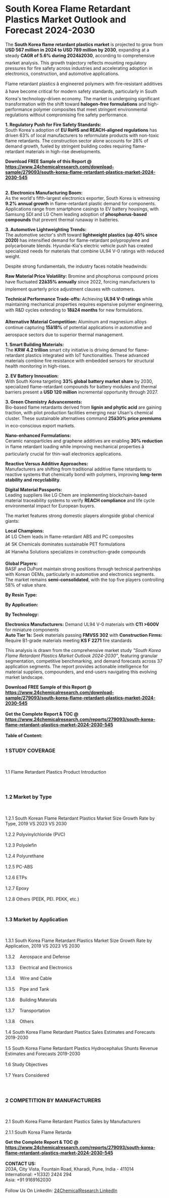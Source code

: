 <h1>South Korea Flame Retardant Plastics Market Outlook and Forecast 2024-2030</h1><p>The <strong>South Korea flame retardant plastics market</strong> is projected to grow from <strong>USD 567 million in 2024 to USD 789 million by 2030</strong>, expanding at a steady <strong>CAGR of 5.6% during 2024â2030</strong>, according to comprehensive market analysis. This growth trajectory reflects mounting regulatory pressures for fire safety across industries and accelerating adoption in electronics, construction, and automotive applications.</p><p>Flame retardant plastics â engineered polymers with fire-resistant additives â have become critical for modern safety standards, particularly in South Korea's technology-driven economy. The market is undergoing significant transformation with the shift toward <strong>halogen-free formulations</strong> and high-performance polymer composites that meet stringent environmental regulations without compromising fire safety performance.</p><p><strong>1. Regulatory Push for Fire Safety Standards:</strong><br>
South Korea's adoption of <strong>EU RoHS and REACH-aligned regulations</strong> has driven 63% of local manufacturers to reformulate products with non-toxic flame retardants. The construction sector alone accounts for 28% of demand growth, fueled by stringent building codes requiring flame-retardant materials in high-rise developments.</p><div><b>Download FREE Sample of this Report @ 
            <a href="https://www.24chemicalresearch.com/download-sample/279093/south-korea-flame-retardant-plastics-market-2024-2030-545">
            https://www.24chemicalresearch.com/download-sample/279093/south-korea-flame-retardant-plastics-market-2024-2030-545</a></b></div><br><p><strong>2. Electronics Manufacturing Boom:</strong><br>
As the world's fifth-largest electronics exporter, South Korea is witnessing <strong>9.2% annual growth</strong> in flame-retardant plastic demand for components. Applications range from smartphone casings to EV battery housings, with Samsung SDI and LG Chem leading adoption of <strong>phosphorus-based compounds</strong> that prevent thermal runaway in batteries.</p><p><strong>3. Automotive Lightweighting Trends:</strong><br>
The automotive sector's shift toward <strong>lightweight plastics (up 40% since 2020)</strong> has intensified demand for flame-retardant polypropylene and polycarbonate blends. Hyundai-Kia's electric vehicle push has created specialized needs for materials that combine UL94 V-0 ratings with reduced weight.</p><p>Despite strong fundamentals, the industry faces notable headwinds:</p><p><strong>Raw Material Price Volatility:</strong> Bromine and phosphorus compound prices have fluctuated <strong>22â35% annually</strong> since 2022, forcing manufacturers to implement quarterly price adjustment clauses with customers.</p><p><strong>Technical Performance Trade-offs:</strong> Achieving <strong>UL94 V-0 ratings</strong> while maintaining mechanical properties requires expensive polymer engineering, with R&amp;D cycles extending to <strong>18â24 months</strong> for new formulations.</p><p><strong>Alternative Material Competition:</strong> Aluminum and magnesium alloys continue capturing <strong>15â18%</strong> of potential applications in automotive and aerospace sectors due to superior thermal management.</p><p><strong>1. Smart Building Materials:</strong><br>
The <strong>KRW 4.2 trillion</strong> smart city initiative is driving demand for flame-retardant plastics integrated with IoT functionalities. These advanced materials combine fire resistance with embedded sensors for structural health monitoring in high-rises.</p><p><strong>2. EV Battery Innovation:</strong><br>
With South Korea targeting <strong>33% global battery market share</strong> by 2030, specialized flame-retardant compounds for battery modules and thermal barriers present a <strong>USD 120 million</strong> incremental opportunity through 2027.</p><p><strong>3. Green Chemistry Advancements:</strong><br>
Bio-based flame retardants derived from <strong>lignin and phytic acid</strong> are gaining traction, with pilot production facilities emerging near Ulsan's chemical cluster. These sustainable alternatives command <strong>25â30% price premiums</strong> in eco-conscious export markets.</p><p><strong>Nano-enhanced Formulations:</strong><br>
	Ceramic nanoparticles and graphene additives are enabling <strong>30% reduction</strong> in flame retardant loading while improving mechanical properties â particularly crucial for thin-wall electronics applications.</p><p><strong>Reactive Versus Additive Approaches:</strong><br>
	Manufacturers are shifting from traditional additive flame retardants to reactive systems that chemically bond with polymers, improving <strong>long-term stability and recyclability</strong>.</p><p><strong>Digital Material Passports:</strong><br>
	Leading suppliers like LG Chem are implementing blockchain-based material traceability systems to verify <strong>REACH compliance</strong> and life cycle environmental impact for European buyers.</p><p>The market features strong domestic players alongside global chemical giants:</p><p><strong>Local Champions:</strong><br>
â¢ LG Chem leads in flame-retardant ABS and PC composites<br>
â¢ SK Chemicals dominates sustainable PET formulations<br>
â¢ Hanwha Solutions specializes in construction-grade compounds</p><p><strong>Global Players:</strong><br>
BASF and DuPont maintain strong positions through technical partnerships with Korean OEMs, particularly in automotive and electronics segments. The market remains <strong>semi-consolidated</strong>, with the top five players controlling 58% of value share.</p><p><strong>By Resin Type:</strong></p><p><strong>By Application:</strong></p><p><strong>By Technology:</strong></p><p><strong>Electronics Manufacturers:</strong> Demand UL94 V-0 materials with <strong>CTI &gt;600V</strong> for miniature components<br>
<strong>Auto Tier 1s:</strong> Seek materials passing <strong>FMVSS 302</strong> with 
<strong>Construction Firms:</strong> Require B1-grade materials meeting <strong>KS F 2271</strong> fire standards</p><p>This analysis is drawn from the comprehensive market study <em>"South Korea Flame Retardant Plastics Market Outlook 2024-2030"</em>, featuring granular segmentation, competitive benchmarking, and demand forecasts across 37 application segments. The report provides actionable intelligence for material suppliers, compounders, and end-users navigating this evolving market landscape.</p><div><b>Download FREE Sample of this Report @ 
            <a href="https://www.24chemicalresearch.com/download-sample/279093/south-korea-flame-retardant-plastics-market-2024-2030-545">
            https://www.24chemicalresearch.com/download-sample/279093/south-korea-flame-retardant-plastics-market-2024-2030-545</a></b></div><br><div><b>Get the Complete Report & TOC @ 
            <a href="https://www.24chemicalresearch.com/reports/279093/south-korea-flame-retardant-plastics-market-2024-2030-545">
            https://www.24chemicalresearch.com/reports/279093/south-korea-flame-retardant-plastics-market-2024-2030-545</a></b></div><br>
            <b>Table of Content:</b><p><h2><span style="font-size:16px"><strong>1 STUDY COVERAGE</strong></span></h2><br />
<p>1.1 Flame Retardant Plastics Product Introduction</p><br />
<h2><span style="font-size:16px"><strong>1.2 Market by Type</strong></span></h2><br />
<p>1.2.1 South Korean Flame Retardant Plastics Market Size Growth Rate by Type, 2019 VS 2023 VS 2030<br /><br />
1.2.2 Polyvinylchloride (PVC)&nbsp;&nbsp; &nbsp;<br /><br />
1.2.3 Polyolefin<br /><br />
1.2.4 Polyurethane<br /><br />
1.2.5 PC-ABS<br /><br />
1.2.6 ETPs<br /><br />
1.2.7 Epoxy<br /><br />
1.2.8 Others (PEEK, PEI. PEKK, etc.)<br /><br />
<h2><span style="font-size:16px"><strong>1.3 Market by Application</strong></span></h2><br />
<p>1.3.1 South Korea Flame Retardant Plastics Market Size Growth Rate by Application, 2019 VS 2023 VS 2030<br /><br />
1.3.2&nbsp;&nbsp; &nbsp;Aerospace and Defense<br /><br />
1.3.3&nbsp;&nbsp; &nbsp;Electrical and Electronics<br /><br />
1.3.4&nbsp;&nbsp; &nbsp;Wire and Cable<br /><br />
1.3.5&nbsp;&nbsp; &nbsp;Pipe and Tank<br /><br />
1.3.6&nbsp;&nbsp; &nbsp;Building Materials<br /><br />
1.3.7&nbsp;&nbsp; &nbsp;Transportation<br /><br />
1.3.8&nbsp;&nbsp; &nbsp;Others<br /><br />
1.4 South Korea Flame Retardant Plastics Sales Estimates and Forecasts 2019-2030<br /><br />
1.5 South Korea Flame Retardant Plastics Hydrocephalus Shunts Revenue Estimates and Forecasts 2019-2030<br /><br />
1.6 Study Objectives<br /><br />
1.7 Years Considered</p><br />
<h2><span style="font-size:16px"><strong>2 COMPETITION BY MANUFACTURERS</strong></span></h2><br />
<p>2.1 South Korea Flame Retardant Plastics Sales by Manufacturers<br /><br />
2.1.1 South Korea Flame Retarda</p><div><b>Get the Complete Report & TOC @ 
            <a href="https://www.24chemicalresearch.com/reports/279093/south-korea-flame-retardant-plastics-market-2024-2030-545">
            https://www.24chemicalresearch.com/reports/279093/south-korea-flame-retardant-plastics-market-2024-2030-545</a></b></div><br><b>CONTACT US:</b><br>
            203A, City Vista, Fountain Road, Kharadi, Pune, India - 411014<br>
            International: +1(332) 2424 294<br>
            Asia: +91 9169162030 <br><br>
            Follow Us On LinkedIn: <a href="https://www.linkedin.com/company/24chemicalresearch/">24ChemicalResearch LinkedIn</a>